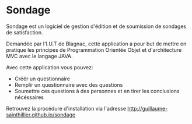 Sondage
=======

Sondage est un logiciel de gestion d'édition et de soumission de sondages de satisfaction.

Demandée par l'I.U.T de Blagnac, cette application a pour but de mettre en pratique les principes de Programmation Orientée Objet et d'architecture MVC avec le langage JAVA.

Avec cette application vous pouvez:
  - Créér un questionnaire
  - Remplir un questionnaire avec des questions
  - Soumettre ces questions à des personnes et en tirer les conclusions nécéssaires
  

Retrouvez la procédure d'installation via l'adresse http://guillaume-sainthillier.github.io/sondage
